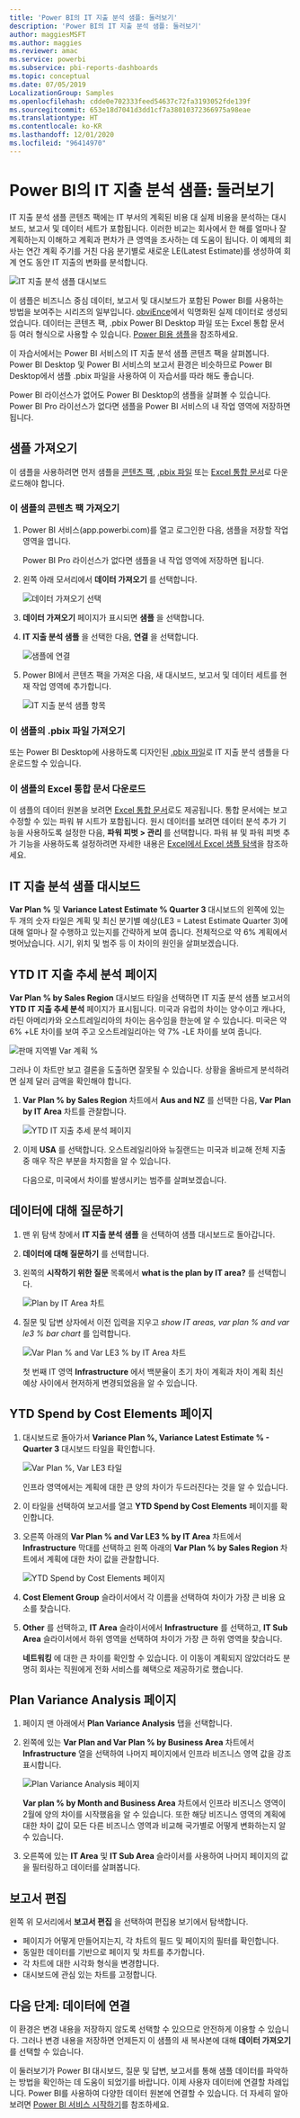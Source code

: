 ```yaml
---
title: 'Power BI의 IT 지출 분석 샘플: 둘러보기'
description: 'Power BI의 IT 지출 분석 샘플: 둘러보기'
author: maggiesMSFT
ms.author: maggies
ms.reviewer: amac
ms.service: powerbi
ms.subservice: pbi-reports-dashboards
ms.topic: conceptual
ms.date: 07/05/2019
LocalizationGroup: Samples
ms.openlocfilehash: cdde0e702333feed54637c72fa3193052fde139f
ms.sourcegitcommit: 653e18d7041d3dd1cf7a38010372366975a98eae
ms.translationtype: HT
ms.contentlocale: ko-KR
ms.lasthandoff: 12/01/2020
ms.locfileid: "96414970"
---
```

# <a name="it-spend-analysis-sample-for-power-bi-take-a-tour"></a>Power BI의 IT 지출 분석 샘플: 둘러보기

IT 지출 분석 샘플 콘텐츠 팩에는 IT 부서의 계획된 비용 대 실제 비용을 분석하는 대시보드, 보고서 및 데이터 세트가 포함됩니다. 이러한 비교는 회사에서 한 해를 얼마나 잘 계획하는지 이해하고 계획과 편차가 큰 영역을 조사하는 데 도움이 됩니다. 이 예제의 회사는 연간 계획 주기를 거친 다음 분기별로 새로운 LE(Latest Estimate)를 생성하여 회계 연도 동안 IT 지출의 변화를 분석합니다.

![IT 지출 분석 샘플 대시보드](media/sample-it-spend/it1.png)

이 샘플은 비즈니스 중심 데이터, 보고서 및 대시보드가 포함된 Power BI를 사용하는 방법을 보여주는 시리즈의 일부입니다. [obviEnce](http://www.obvience.com/)에서 익명화된 실제 데이터로 생성되었습니다. 데이터는 콘텐츠 팩, .pbix Power BI Desktop 파일 또는 Excel 통합 문서 등 여러 형식으로 사용할 수 있습니다. [Power BI용 샘플](sample-datasets.md)을 참조하세요. 

이 자습서에서는 Power BI 서비스의 IT 지출 분석 샘플 콘텐츠 팩을 살펴봅니다. Power BI Desktop 및 Power BI 서비스의 보고서 환경은 비슷하므로 Power BI Desktop에서 샘플 .pbix 파일을 사용하여 이 자습서를 따라 해도 좋습니다. 

Power BI 라이선스가 없어도 Power BI Desktop의 샘플을 살펴볼 수 있습니다. Power BI Pro 라이선스가 없다면 샘플을 Power BI 서비스의 내 작업 영역에 저장하면 됩니다. 

## <a name="get-the-sample"></a>샘플 가져오기

 이 샘플을 사용하려면 먼저 샘플을 [콘텐츠 팩](#get-the-content-pack-for-this-sample), [.pbix 파일](#get-the-pbix-file-for-this-sample) 또는 [Excel 통합 문서](#get-the-excel-workbook-for-this-sample)로 다운로드해야 합니다.

### <a name="get-the-content-pack-for-this-sample"></a>이 샘플의 콘텐츠 팩 가져오기

1. Power BI 서비스(app.powerbi.com)를 열고 로그인한 다음, 샘플을 저장할 작업 영역을 엽니다.

   Power BI Pro 라이선스가 없다면 샘플을 내 작업 영역에 저장하면 됩니다.

2. 왼쪽 아래 모서리에서 **데이터 가져오기** 를 선택합니다.
   
   ![데이터 가져오기 선택](media/sample-datasets/power-bi-get-data.png)
3. **데이터 가져오기** 페이지가 표시되면 **샘플** 을 선택합니다.
   
4. **IT 지출 분석 샘플** 을 선택한 다음, **연결** 을 선택합니다.  
  
   ![샘플에 연결](media/sample-it-spend/it-connect.png)
   
5. Power BI에서 콘텐츠 팩을 가져온 다음, 새 대시보드, 보고서 및 데이터 세트를 현재 작업 영역에 추가합니다.
   
   ![IT 지출 분석 샘플 항목](media/sample-it-spend/it-spend-analysis-sample-entry.png)
  
### <a name="get-the-pbix-file-for-this-sample"></a>이 샘플의 .pbix 파일 가져오기

또는 Power BI Desktop에 사용하도록 디자인된 [.pbix 파일](https://download.microsoft.com/download/E/9/8/E98CEB6D-CEBB-41CF-BA2B-1A1D61B27D87/IT%20Spend%20Analysis%20Sample%20PBIX.pbix)로 IT 지출 분석 샘플을 다운로드할 수 있습니다.

### <a name="get-the-excel-workbook-for-this-sample"></a>이 샘플의 Excel 통합 문서 다운로드

이 샘플의 데이터 원본을 보려면 [Excel 통합 문서](https://go.microsoft.com/fwlink/?LinkId=529783)로도 제공됩니다. 통합 문서에는 보고 수정할 수 있는 파워 뷰 시트가 포함됩니다. 원시 데이터를 보려면 데이터 분석 추가 기능을 사용하도록 설정한 다음, **파워 피벗 > 관리** 를 선택합니다. 파워 뷰 및 파워 피벗 추가 기능을 사용하도록 설정하려면 자세한 내용은 [Excel에서 Excel 샘플 탐색](sample-datasets.md#explore-excel-samples-inside-excel)을 참조하세요.

## <a name="it-spend-analysis-sample-dashboard"></a>IT 지출 분석 샘플 대시보드
**Var Plan %** 및 **Variance Latest Estimate % Quarter 3** 대시보드의 왼쪽에 있는 두 개의 숫자 타일은 계획 및 최신 분기별 예상(LE3 = Latest Estimate Quarter 3)에 대해 얼마나 잘 수행하고 있는지를 간략하게 보여 줍니다. 전체적으로 약 6% 계획에서 벗어났습니다. 시기, 위치 및 범주 등 이 차이의 원인을 살펴보겠습니다.

## <a name="ytd-it-spend-trend-analysis-page"></a>YTD IT 지출 추세 분석 페이지
**Var Plan % by Sales Region** 대시보드 타일을 선택하면 IT 지출 분석 샘플 보고서의 **YTD IT 지출 추세 분석** 페이지가 표시됩니다. 미국과 유럽의 차이는 양수이고 캐나다, 라틴 아메리카와 오스트레일리아의 차이는 음수임을 한눈에 알 수 있습니다. 미국은 약 6% +LE 차이를 보여 주고 오스트레일리아는 약 7% -LE 차이를 보여 줍니다.

![판매 지역별 Var 계획 %](media/sample-it-spend/it2.png)

그러나 이 차트만 보고 결론을 도출하면 잘못될 수 있습니다. 상황을 올바르게 분석하려면 실제 달러 금액을 확인해야 합니다.

1. **Var Plan % by Sales Region** 차트에서 **Aus and NZ** 를 선택한 다음, **Var Plan by IT Area** 차트를 관찰합니다.

   ![YTD IT 지출 추세 분석 페이지](media/sample-it-spend/it3.png)
2. 이제 **USA** 를 선택합니다. 오스트레일리아와 뉴질랜드는 미국과 비교해 전체 지출 중 매우 작은 부분을 차지함을 알 수 있습니다.

    다음으로, 미국에서 차이를 발생시키는 범주를 살펴보겠습니다.

## <a name="ask-questions-of-the-data"></a>데이터에 대해 질문하기
1. 맨 위 탐색 창에서 **IT 지출 분석 샘플** 을 선택하여 샘플 대시보드로 돌아갑니다.
2. **데이터에 대해 질문하기** 를 선택합니다.
3. 왼쪽의 **시작하기 위한 질문** 목록에서 **what is the plan by IT area?** 를 선택합니다.

   ![Plan by IT Area 차트](media/sample-it-spend/it-area-chart.png)

4. 질문 및 답변 상자에서 이전 입력을 지우고 *show IT areas, var plan % and var le3 % bar chart* 를 입력합니다.

   ![Var Plan % and Var LE3 % by IT Area 차트](media/sample-it-spend/it4.png)

   첫 번째 IT 영역 **Infrastructure** 에서 백분율이 초기 차이 계획과 차이 계획 최신 예상 사이에서 현저하게 변경되었음을 알 수 있습니다.

## <a name="ytd-spend-by-cost-elements-page"></a>YTD Spend by Cost Elements 페이지

1. 대시보드로 돌아가서 **Variance Plan %, Variance Latest Estimate % - Quarter 3** 대시보드 타일을 확인합니다.

   ![Var Plan %, Var LE3 타일](media/sample-it-spend/it5.png)

   인프라 영역에서는 계획에 대한 큰 양의 차이가 두드러진다는 것을 알 수 있습니다.

1. 이 타일을 선택하여 보고서를 열고 **YTD Spend by Cost Elements** 페이지를 확인합니다.
2. 오른쪽 아래의 **Var Plan % and Var LE3 % by IT Area** 차트에서 **Infrastructure** 막대를 선택하고 왼쪽 아래의 **Var Plan % by Sales Region** 차트에서 계획에 대한 차이 값을 관찰합니다.

    ![YTD Spend by Cost Elements 페이지](media/sample-it-spend/it6.png)
3. **Cost Element Group** 슬라이서에서 각 이름을 선택하여 차이가 가장 큰 비용 요소를 찾습니다.
4. **Other** 를 선택하고, **IT Area** 슬라이서에서 **Infrastructure** 를 선택하고, **IT Sub Area** 슬라이서에서 하위 영역을 선택하여 차이가 가장 큰 하위 영역을 찾습니다.  

   **네트워킹** 에 대한 큰 차이를 확인할 수 있습니다. 이 이동이 계획되지 않았더라도 분명히 회사는 직원에게 전화 서비스를 혜택으로 제공하기로 했습니다.

## <a name="plan-variance-analysis-page"></a>Plan Variance Analysis 페이지

1. 페이지 맨 아래에서 **Plan Variance Analysis** 탭을 선택합니다.

2. 왼쪽에 있는 **Var Plan and Var Plan % by Business Area** 차트에서 **Infrastructure** 열을 선택하여 나머지 페이지에서 인프라 비즈니스 영역 값을 강조 표시합니다.

    ![Plan Variance Analysis 페이지](media/sample-it-spend/it7.png)

   **Var plan % by Month and Business Area** 차트에서 인프라 비즈니스 영역이 2월에 양의 차이를 시작했음을 알 수 있습니다. 또한 해당 비즈니스 영역의 계획에 대한 차이 값이 모든 다른 비즈니스 영역과 비교해 국가별로 어떻게 변화하는지 알 수 있습니다. 

3. 오른쪽에 있는 **IT Area** 및 **IT Sub Area** 슬라이서를 사용하여 나머지 페이지의 값을 필터링하고 데이터를 살펴봅니다. 

## <a name="edit-the-report"></a>보고서 편집
왼쪽 위 모서리에서 **보고서 편집** 을 선택하여 편집용 보기에서 탐색합니다.

* 페이지가 어떻게 만들어지는지, 각 차트의 필드 및 페이지의 필터를 확인합니다.
* 동일한 데이터를 기반으로 페이지 및 차트를 추가합니다.
* 각 차트에 대한 시각화 형식을 변경합니다.
* 대시보드에 관심 있는 차트를 고정합니다.

## <a name="next-steps-connect-to-your-data"></a>다음 단계: 데이터에 연결
이 환경은 변경 내용을 저장하지 않도록 선택할 수 있으므로 안전하게 이용할 수 있습니다. 그러나 변경 내용을 저장하면 언제든지 이 샘플의 새 복사본에 대해 **데이터 가져오기** 를 선택할 수 있습니다.

이 둘러보기가 Power BI 대시보드, 질문 및 답변, 보고서를 통해 샘플 데이터를 파악하는 방법을 확인하는 데 도움이 되었기를 바랍니다. 이제 사용자 데이터에 연결할 차례입니다. Power BI를 사용하여 다양한 데이터 원본에 연결할 수 있습니다. 더 자세히 알아보려면 [Power BI 서비스 시작하기](../fundamentals/service-get-started.md)를 참조하세요.
